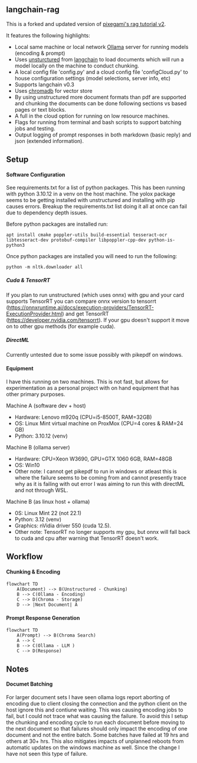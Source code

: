 ## langchain-rag

This is a forked and updated version of [pixegami's rag tutorial v2](https://github.com/pixegami/rag-tutorial-v2). 

It features the following highlights:
- Local same machine or local network [Ollama](https://ollama.com/) server for running models (encoding & prompt)
- Uses [unsturctured](https://unstructured.io/) from [langchain](https://python.langchain.com/docs/integrations/document_loaders/unstructured_file/) to load documents which will run a model locally on the machine to conduct chunking.
- A local config file 'config.py' and a cloud config file 'configCloud.py' to house configuration settings (model selections, server info, etc)
- Supports langchain v0.3
- Uses [chromadb](https://www.trychroma.com/) for vector store
- By using unstructured more document formats than pdf are supported and chunking the documents can be done following sections vs based pages or text blocks.
- A full in the cloud option for running on low resource machines.
- Flags for running from terminal and bash scripts to support batching jobs and testing.
- Output logging of prompt responses in both markdown (basic reply) and json (extended information).

## Setup
#### Software Configuration
See requirements.txt for a list of python packages. This has been running with python 3.10.12 in a venv on the host machine. The yolox package seems to be getting installed with unstructured and installing with pip causes errors. Breakup the requirements.txt list doing it all at once can fail due to dependency depth issues.  

Before python packages are installed run:

```apt install cmake poppler-utils build-essential tesseract-ocr libtesseract-dev protobuf-compiler libpoppler-cpp-dev python-is-python3```

Once python packages are installed you will need to run the following:

```python -m nltk.downloader all```

##### Cuda & TensorRT 
If you plan to run unstructured (which uses onnx) with gpu and your card supports TensorRT you can compare onnx version to tensorrt (https://onnxruntime.ai/docs/execution-providers/TensorRT-ExecutionProvider.html) and get TensorRT (https://developer.nvidia.com/tensorrt). If your gpu doesn't support it move on to other gpu methods (for example cuda). 

##### DirectML
Currently untested due to some issue possibly with pikepdf on windows.

#### Equipment
I have this running on two machines. This is not fast, but allows for experimentation as a personal project with on hand equipment that has other primary purposes. 

Machine A (software dev + host)
- Hardware: Lenovo m920q (CPU=i5-8500T, RAM=32GB)
- OS: Linux Mint virtual machine on ProxMox (CPU=4 cores & RAM=24 GB)
- Python: 3.10.12 (venv) 

Machine B (ollama server)
- Hardware: CPU=Xeon W3690, GPU=GTX 1060 6GB, RAM=48GB
- OS: Win10
- Other note: I cannot get pikepdf to run in windows or atleast this is where the failure seems to be coming from and cannot presently trace why as it is failing with out error I was aiming to run this with directML and not through WSL. 

Machine B (as linux host + ollama)
- 0S: Linux Mint 22 (not 22.1)
- Python: 3.12 (venv)
- Graphics: nVidia driver 550 (cuda 12.5).
- Other note: TensorRT no longer supports my gpu, but onnx will fall back to cuda and cpu after warning that TensorRT doesn't work.
  
## Workflow
#### Chunking & Encoding
```mermaid
flowchart TD
    A(Document) --> B(Unstructured - Chunking)
    B --> C(Ollama - Encoding)
    C --> D(Chroma - Storage) 
    D --> |Next Document| A
```
#### Prompt Response Generation
```mermaid
flowchart TD
    A(Prompt) --> B(Chroma Search)
    A --> C
    B --> C(Ollama - LLM )
    C --> D(Response)
```

## Notes
#### Documet Batching
For larger document sets I have seen ollama logs report aborting of encoding due to client closing the connection and the python client on the host ignore this and contiune waiting. This was causing encoding jobs to fail, but I could not trace what was causing the failure. To avoid this I setup the chunking and encoding cycle to run each document before moving to the next document so that failures should only impact the encoding of one document and not the entire batch. Some batches have failed at 19 hrs and others at 30+ hrs. This also mitigates impacts of unplanned reboots from automatic updates on the windows machine as well. Since the change I have not seen this type of failure.
